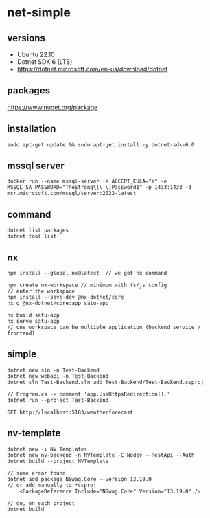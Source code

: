 # net-simple

## versions
- Ubuntu 22.10
- Dotnet SDK 6 (LTS)
- https://dotnet.microsoft.com/en-us/download/dotnet

## packages
https://www.nuget.org/package

## installation
`sudo apt-get update && sudo apt-get install -y dotnet-sdk-6.0`

## mssql server
`docker run --name mssql-server -e ACCEPT_EULA="Y" -e MSSQL_SA_PASSWORD="TheStrong\(\!\)Password1" -p 1433:1433 -d mcr.microsoft.com/mssql/server:2022-latest`

## command
```
dotnet list packages
dotnet tool list
```

## nx
```
npm install --global nx@latest  // we got nx command

npm create nx-workspace // minimum with ts/js config
// enter the workspace
npm install --save-dev @nx-dotnet/core
nx g @nx-dotnet/core:app satu-app

nx build satu-app
nx serve satu-app
// one workspace can be multiple application (backend service / frontend)
```

## simple
```
dotnet new sln -n Test-Backend
dotnet new webapi -n Test-Backend
dotnet sln Test-Backend.sln add Test-Backend/Test-Backend.csproj

// Program.cs -> comment 'app.UseHttpsRedirection();'
dotnet run --project Test-Backend

GET http://localhost:5183/weatherforecast
```
## nv-template
```
dotnet new -i NV.Templates
dotnet new nv-backend -n NVTemplate -C Nodev --RestApi --Auth
dotnet build --project NVTemplate

// some error found
dotnet add package NSwag.Core --version 13.19.0
// or add manually to *csproj
    <PackageReference Include="NSwag.Core" Version="13.19.0" />

// do, on each project
dotnet build
```